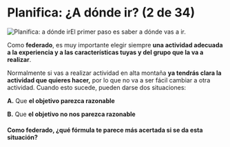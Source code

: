 # Planifica: ¿A dónde ir? (2 de 34)

![Planifica: a dónde ir](./gps_files/3974106716_3bf56049d6.jpg)El primer paso es saber a dónde vas a ir.

Como **federado**, es muy importante elegir siempre **una actividad adecuada a la experiencia y a las características tuyas y del grupo que la va a realizar**.

Normalmente si vas a realizar actividad en alta montaña **ya tendrás clara la actividad que quieres hacer,** por lo que no va a ser fácil cambiar a otra actividad. Cuando esto sucede, pueden darse dos situaciones:

  

**A.** Que **el objetivo parezca razonable**  

**B.** Que **el objetivo no nos parezca razonable**   

#### Como federado, **¿qué fórmula te parece más acertada si se da esta situación?**